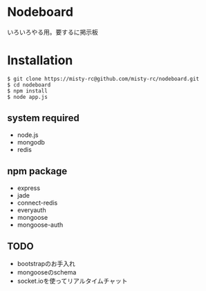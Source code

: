 Nodeboard
=========

いろいろやる用。要するに掲示板

Installation
============

```
$ git clone https://misty-rc@github.com/misty-rc/nodeboard.git
$ cd nodeboard
$ npm install
$ node app.js
```

system required
---------------
 * node.js
 * mongodb
 * redis

npm package
-----------
 * express
 * jade
 * connect-redis
 * everyauth
 * mongoose
 * mongoose-auth

TODO
----
 * bootstrapのお手入れ
 * mongooseのschema
 * socket.ioを使ってリアルタイムチャット
